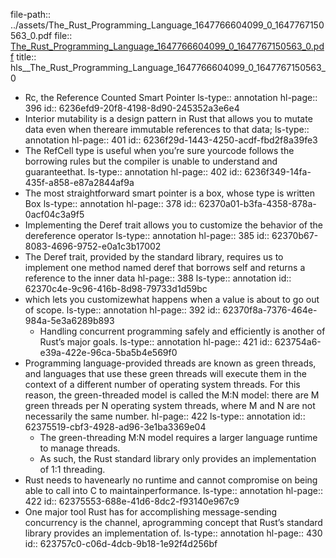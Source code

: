 file-path:: ../assets/The_Rust_Programming_Language_1647766604099_0_1647767150563_0.pdf
file:: [The_Rust_Programming_Language_1647766604099_0_1647767150563_0.pdf](../assets/The_Rust_Programming_Language_1647766604099_0_1647767150563_0.pdf)
title:: hls__The_Rust_Programming_Language_1647766604099_0_1647767150563_0

- Rc<T>, the Reference Counted Smart Pointer
  ls-type:: annotation
  hl-page:: 396
  id:: 6236efd9-20f8-4198-8d90-245352a3e6e4
- Interior mutability is a design pattern in Rust that allows you to mutate data even when thereare immutable references to that data; 
  ls-type:: annotation
  hl-page:: 401
  id:: 6236f29d-1443-4250-acdf-fbd2f8a39fe3
- The RefCell<T> type is useful when you’re sure yourcode follows the borrowing rules but the compiler is unable to understand and guaranteethat.
  ls-type:: annotation
  hl-page:: 402
  id:: 6236f349-14fa-435f-a858-e87a2844af9a
- The most straightforward smart pointer is a box, whose type is written Box<T>
  ls-type:: annotation
  hl-page:: 378
  id:: 62370a01-b3fa-4358-878a-0acf04c3a9f5
- Implementing the Deref trait allows you to customize the behavior of the dereference operator
  ls-type:: annotation
  hl-page:: 385
  id:: 62370b67-8083-4696-9752-e0a1c3b17002
- The Deref trait, provided by the standard library, requires us to implement one method named deref that borrows self and returns a reference to the inner data
  hl-page:: 388
  ls-type:: annotation
  id:: 62370c4e-9c96-416b-8d98-79733d1d59bc
- which lets you customizewhat happens when a value is about to go out of scope.
  ls-type:: annotation
  hl-page:: 392
  id:: 62370f8a-7376-464e-984a-5e3a6289b893
	- Handling concurrent programming safely and efficiently is another of Rust’s major goals.
	  ls-type:: annotation
	  hl-page:: 421
	  id:: 623754a6-e39a-422e-96ca-5ba5b4e569f0
- Programming language-provided threads are known as green threads, and languages that use these green threads will execute them in the context of a different number of operating system threads. For this reason, the green-threaded model is called the M:N model: there are M green threads per N operating system threads, where M and N are not necessarily the same number.
  hl-page:: 422
  ls-type:: annotation
  id:: 62375519-cbf3-4928-ad96-3e1ba3369e04
	- The green-threading M:N model requires a larger language runtime to manage threads.
	- As such, the Rust standard library only provides an implementation of 1:1 threading.
- Rust needs to havenearly no runtime and cannot compromise on being able to call into C to maintainperformance.
  ls-type:: annotation
  hl-page:: 422
  id:: 62375553-688e-41d6-8dc2-f93140e967c9
- One major tool Rust has for accomplishing message-sending concurrency is the channel, aprogramming concept that Rust’s standard library provides an implementation of. 
  ls-type:: annotation
  hl-page:: 430
  id:: 623757c0-c06d-4dcb-9b18-1e92f4d256bf